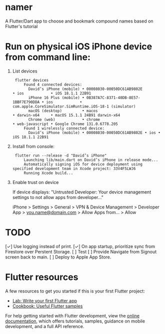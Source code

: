 # namer

A Flutter/Dart app to choose and bookmark compound names based on Flutter's tutorial

# Run on physical iOS iPhone device from command line:

1. List devices

		flutter devices
			Found 4 connected devices:
			  David’s iPhone (mobile) • 00008030-00050DC61AB9802E            • ios            • iOS 18.1.1 22B91
			  iPhone 16 Plus (mobile) • 0B387A7C-8371-40DB-8E57-1BBF7E790DDA • ios            • com.apple.CoreSimulator.SimRuntime.iOS-18-1 (simulator)
			  macOS (desktop)         • macos                                • darwin-x64     • macOS 15.1.1 24B91 darwin-x64
			  Chrome (web)            • chrome                               • web-javascript • Google Chrome 131.0.6778.205
			Found 1 wirelessly connected device:
			  David’s iPhone (mobile) • 00008030-00050DC61AB9802E • ios • iOS 18.1.1 22B91

1. Install from console:

		flutter run --release -d "David’s iPhone"
			Launching lib/main.dart on David’s iPhone in release mode...
			Automatically signing iOS for device deployment using specified development team in Xcode project: 33V4F5LWJ6
			Running Xcode build...

1. Enable trust on device

	If device displays: "Untrusted Developer: Your device management settings to not allow apps from developer..."

	iPhone > Settings > General > VPN & Device Management > Developer App > you.name@domain.com > Allow Apps from... > Allow

# TODO

[✓] Use logging instead of print.
[✓] On app startup, prioritize sync from Firestore over Perstent Storage.
[ ] Test
[ ] Provide Navigate from Signout screen back to main.
[ ] Deploy to Apple App Store.

# Flutter resources

A few resources to get you started if this is your first Flutter project:

- [Lab: Write your first Flutter app](https://docs.flutter.dev/get-started/codelab)
- [Cookbook: Useful Flutter samples](https://docs.flutter.dev/cookbook)

For help getting started with Flutter development, view the
[online documentation](https://docs.flutter.dev/), which offers tutorials,
samples, guidance on mobile development, and a full API reference.
